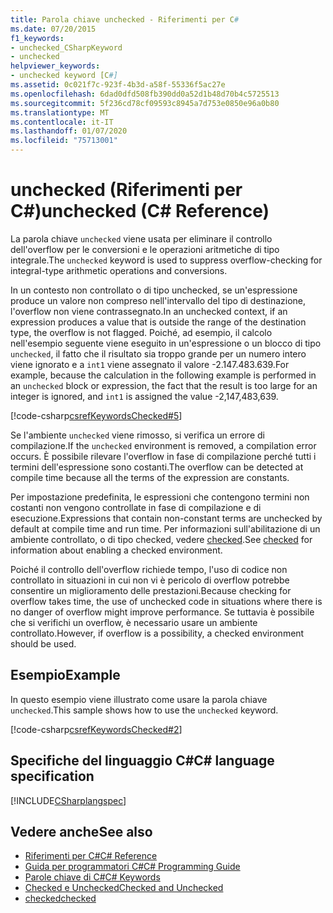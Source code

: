 ```yaml
---
title: Parola chiave unchecked - Riferimenti per C#
ms.date: 07/20/2015
f1_keywords:
- unchecked_CSharpKeyword
- unchecked
helpviewer_keywords:
- unchecked keyword [C#]
ms.assetid: 0c021f7c-923f-4b3d-a58f-55336f5ac27e
ms.openlocfilehash: 6dad0dfd508fb390dd0a52d1b48d70b4c5725513
ms.sourcegitcommit: 5f236cd78cf09593c8945a7d753e0850e96a0b80
ms.translationtype: MT
ms.contentlocale: it-IT
ms.lasthandoff: 01/07/2020
ms.locfileid: "75713001"
---
```

# <a name="unchecked-c-reference"></a><span data-ttu-id="f91e3-102">unchecked (Riferimenti per C#)</span><span class="sxs-lookup"><span data-stu-id="f91e3-102">unchecked (C# Reference)</span></span>

<span data-ttu-id="f91e3-103">La parola chiave `unchecked` viene usata per eliminare il controllo dell'overflow per le conversioni e le operazioni aritmetiche di tipo integrale.</span><span class="sxs-lookup"><span data-stu-id="f91e3-103">The `unchecked` keyword is used to suppress overflow-checking for integral-type arithmetic operations and conversions.</span></span>

<span data-ttu-id="f91e3-104">In un contesto non controllato o di tipo unchecked, se un'espressione produce un valore non compreso nell'intervallo del tipo di destinazione, l'overflow non viene contrassegnato.</span><span class="sxs-lookup"><span data-stu-id="f91e3-104">In an unchecked context, if an expression produces a value that is outside the range of the destination type, the overflow is not flagged.</span></span> <span data-ttu-id="f91e3-105">Poiché, ad esempio, il calcolo nell'esempio seguente viene eseguito in un'espressione o un blocco di tipo `unchecked`, il fatto che il risultato sia troppo grande per un numero intero viene ignorato e a `int1` viene assegnato il valore -2.147.483.639.</span><span class="sxs-lookup"><span data-stu-id="f91e3-105">For example, because the calculation in the following example is performed in an `unchecked` block or expression, the fact that the result is too large for an integer is ignored, and `int1` is assigned the value -2,147,483,639.</span></span>

[!code-csharp[csrefKeywordsChecked#5](~/samples/snippets/csharp/VS_Snippets_VBCSharp/csrefKeywordsChecked/CS/csrefKeywordsChecked.cs#5)]

<span data-ttu-id="f91e3-106">Se l'ambiente `unchecked` viene rimosso, si verifica un errore di compilazione.</span><span class="sxs-lookup"><span data-stu-id="f91e3-106">If the `unchecked` environment is removed, a compilation error occurs.</span></span> <span data-ttu-id="f91e3-107">È possibile rilevare l'overflow in fase di compilazione perché tutti i termini dell'espressione sono costanti.</span><span class="sxs-lookup"><span data-stu-id="f91e3-107">The overflow can be detected at compile time because all the terms of the expression are constants.</span></span>

<span data-ttu-id="f91e3-108">Per impostazione predefinita, le espressioni che contengono termini non costanti non vengono controllate in fase di compilazione e di esecuzione.</span><span class="sxs-lookup"><span data-stu-id="f91e3-108">Expressions that contain non-constant terms are unchecked by default at compile time and run time.</span></span> <span data-ttu-id="f91e3-109">Per informazioni sull'abilitazione di un ambiente controllato, o di tipo checked, vedere [checked](checked.md).</span><span class="sxs-lookup"><span data-stu-id="f91e3-109">See [checked](checked.md) for information about enabling a checked environment.</span></span>

<span data-ttu-id="f91e3-110">Poiché il controllo dell'overflow richiede tempo, l'uso di codice non controllato in situazioni in cui non vi è pericolo di overflow potrebbe consentire un miglioramento delle prestazioni.</span><span class="sxs-lookup"><span data-stu-id="f91e3-110">Because checking for overflow takes time, the use of unchecked code in situations where there is no danger of overflow might improve performance.</span></span> <span data-ttu-id="f91e3-111">Se tuttavia è possibile che si verifichi un overflow, è necessario usare un ambiente controllato.</span><span class="sxs-lookup"><span data-stu-id="f91e3-111">However, if overflow is a possibility, a checked environment should be used.</span></span>

## <a name="example"></a><span data-ttu-id="f91e3-112">Esempio</span><span class="sxs-lookup"><span data-stu-id="f91e3-112">Example</span></span>

<span data-ttu-id="f91e3-113">In questo esempio viene illustrato come usare la parola chiave `unchecked`.</span><span class="sxs-lookup"><span data-stu-id="f91e3-113">This sample shows how to use the `unchecked` keyword.</span></span>

[!code-csharp[csrefKeywordsChecked#2](~/samples/snippets/csharp/VS_Snippets_VBCSharp/csrefKeywordsChecked/CS/csrefKeywordsChecked.cs#2)]

## <a name="c-language-specification"></a><span data-ttu-id="f91e3-114">Specifiche del linguaggio C#</span><span class="sxs-lookup"><span data-stu-id="f91e3-114">C# language specification</span></span>

[!INCLUDE[CSharplangspec](~/includes/csharplangspec-md.md)]

## <a name="see-also"></a><span data-ttu-id="f91e3-115">Vedere anche</span><span class="sxs-lookup"><span data-stu-id="f91e3-115">See also</span></span>

- [<span data-ttu-id="f91e3-116">Riferimenti per C#</span><span class="sxs-lookup"><span data-stu-id="f91e3-116">C# Reference</span></span>](../index.md)
- [<span data-ttu-id="f91e3-117">Guida per programmatori C#</span><span class="sxs-lookup"><span data-stu-id="f91e3-117">C# Programming Guide</span></span>](../../programming-guide/index.md)
- [<span data-ttu-id="f91e3-118">Parole chiave di C#</span><span class="sxs-lookup"><span data-stu-id="f91e3-118">C# Keywords</span></span>](index.md)
- [<span data-ttu-id="f91e3-119">Checked e Unchecked</span><span class="sxs-lookup"><span data-stu-id="f91e3-119">Checked and Unchecked</span></span>](checked-and-unchecked.md)
- [<span data-ttu-id="f91e3-120">checked</span><span class="sxs-lookup"><span data-stu-id="f91e3-120">checked</span></span>](checked.md)

